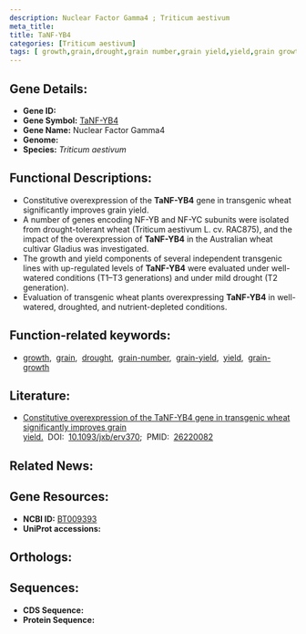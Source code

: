 ```yaml
---
description: Nuclear Factor Gamma4 ; Triticum aestivum
meta_title:
title: TaNF-YB4
categories: [Triticum aestivum]
tags: [ growth,grain,drought,grain number,grain yield,yield,grain growth ]
---
```


## Gene Details:
- **Gene ID:** []()
- **Gene Symbol:** <u>TaNF-YB4</u>
- **Gene Name:** Nuclear Factor Gamma4
- **Genome:** []()
- **Species:** *Triticum aestivum*

## Functional Descriptions:
   - Constitutive overexpression of the **TaNF-YB4** gene in transgenic wheat significantly improves grain yield.
   - A number of genes encoding NF-YB and NF-YC subunits were isolated from drought-tolerant wheat (Triticum aestivum L. cv. RAC875), and the impact of the overexpression of **TaNF-YB4** in the Australian wheat cultivar Gladius was investigated.
   - The growth and yield components of several independent transgenic lines with up-regulated levels of **TaNF-YB4** were evaluated under well-watered conditions (T1–T3 generations) and under mild drought (T2 generation).
   - Evaluation of transgenic wheat plants overexpressing **TaNF-YB4** in well-watered, droughted, and nutrient-depleted conditions.

## Function-related keywords:
   - [growth](/tags/growth/),&nbsp;&nbsp;[grain](/tags/grain/),&nbsp;&nbsp;[drought](/tags/drought/),&nbsp;&nbsp;[grain-number](/tags/grain-number/),&nbsp;&nbsp;[grain-yield](/tags/grain-yield/),&nbsp;&nbsp;[yield](/tags/yield/),&nbsp;&nbsp;[grain-growth](/tags/grain-growth/)

## Literature:
   - [Constitutive overexpression of the TaNF-YB4 gene in transgenic wheat significantly improves grain yield.](https://doi.org/10.1093/jxb/erv370)&nbsp;&nbsp;DOI:&nbsp;&nbsp;[10.1093/jxb/erv370](https://doi.org/10.1093/jxb/erv370);&nbsp;&nbsp;PMID:&nbsp;&nbsp;[26220082](https://pubmed.ncbi.nlm.nih.gov/26220082/)

## Related News:

## Gene Resources:
- **NCBI ID:**  [BT009393](https://www.ncbi.nlm.nih.gov/gene/?term=BT009393)
- **UniProt accessions:**  [](https://www.uniprot.org/uniprotkb//entry)

## Orthologs:

## Sequences:
- **CDS Sequence:**
- **Protein Sequence:**
